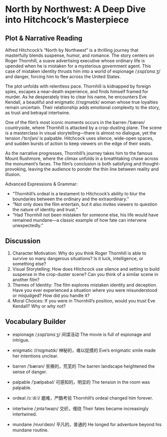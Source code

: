# North by Northwest: A Deep Dive into Hitchcock’s Masterpiece

## Plot & Narrative Reading
Alfred Hitchcock’s “North by Northwest” is a thrilling journey that masterfully blends suspense, humor, and romance. The story centers on Roger Thornhill, a suave advertising executive whose ordinary life is upended when he is mistaken for a mysterious government agent. This case of mistaken identity thrusts him into a world of espionage /ˌɛspɪˈɒnɑːʒ/ and danger, forcing him to flee across the United States.

The plot unfolds with relentless pace. Thornhill is kidnapped by foreign spies, escapes a near-death experience, and finds himself framed for murder. As he desperately tries to clear his name, he encounters Eve Kendall, a beautiful and enigmatic /ɪˈnɪɡmətɪk/ woman whose true loyalties remain uncertain. Their relationship adds emotional complexity to the story, as trust and betrayal intertwine.

One of the film’s most iconic moments occurs in the barren /ˈbærən/ countryside, where Thornhill is attacked by a crop-dusting plane. The scene is a masterclass in visual storytelling—there is almost no dialogue, yet the tension /ˈtɛnʃən/ is palpable. Hitchcock uses silence, wide-open spaces, and sudden bursts of action to keep viewers on the edge of their seats.

As the narrative progresses, Thornhill’s journey takes him to the famous Mount Rushmore, where the climax unfolds in a breathtaking chase across the monument’s faces. The film’s conclusion is both satisfying and thought-provoking, leaving the audience to ponder the thin line between reality and illusion.

Advanced Expressions & Grammar:

- “Thornhill’s ordeal is a testament to Hitchcock’s ability to blur the boundaries between the ordinary and the extraordinary.”
- “Not only does the film entertain, but it also invites viewers to question the nature of identity and trust.”
- “Had Thornhill not been mistaken for someone else, his life would have remained mundane—a classic example of how fate can intervene unexpectedly.”

## Discussion
1. Character Motivation: Why do you think Roger Thornhill is able to survive so many dangerous situations? Is it luck, intelligence, or something else?
2. Visual Storytelling: How does Hitchcock use silence and setting to build suspense in the crop-duster scene? Can you think of a similar scene in another film?
3. Themes of Identity: The film explores mistaken identity and deception. Have you ever experienced a situation where you were misunderstood or misjudged? How did you handle it?
4. Moral Choices: If you were in Thornhill’s position, would you trust Eve Kendall? Why or why not?

## Vocabulary Builder
* espionage /ˌɛspɪˈɒnɑːʒ/ 间谍活动
The movie is full of espionage and intrigue.

* enigmatic /ɪˈnɪɡmətɪk/ 神秘的，难以捉摸的
Eve’s enigmatic smile made her intentions unclear. 

* barren /ˈbærən/ 贫瘠的，荒芜的
The barren landscape heightened the sense of danger.

* palpable /ˈpælpəbəl/ 可感知的，明显的
The tension in the room was palpable.

* ordeal /ɔːˈdiːl/ 磨难，严酷考验
Thornhill’s ordeal changed him forever.

* intertwine /ˌɪntəˈtwaɪn/ 交织，缠绕
Their fates became increasingly intertwined.

* mundane /mʌnˈdeɪn/ 平凡的，普通的
He longed for adventure beyond his mundane routine.